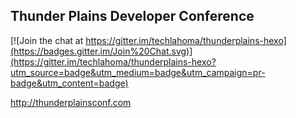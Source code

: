 Thunder Plains Developer Conference
-----------------------------------

[![Join the chat at https://gitter.im/techlahoma/thunderplains-hexo](https://badges.gitter.im/Join%20Chat.svg)](https://gitter.im/techlahoma/thunderplains-hexo?utm_source=badge&utm_medium=badge&utm_campaign=pr-badge&utm_content=badge)

http://thunderplainsconf.com
